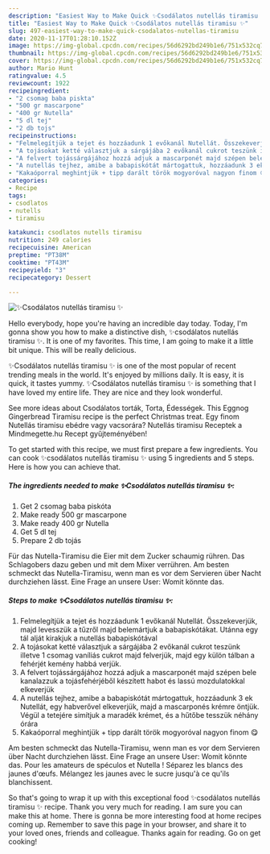 ```yaml
---
description: "Easiest Way to Make Quick ✨Csodálatos nutellás tiramisu ✨"
title: "Easiest Way to Make Quick ✨Csodálatos nutellás tiramisu ✨"
slug: 497-easiest-way-to-make-quick-csodalatos-nutellas-tiramisu
date: 2020-11-17T01:28:10.152Z
image: https://img-global.cpcdn.com/recipes/56d6292bd249b1e6/751x532cq70/✨csodalatos-nutellas-tiramisu-✨-recept-foto.jpg
thumbnail: https://img-global.cpcdn.com/recipes/56d6292bd249b1e6/751x532cq70/✨csodalatos-nutellas-tiramisu-✨-recept-foto.jpg
cover: https://img-global.cpcdn.com/recipes/56d6292bd249b1e6/751x532cq70/✨csodalatos-nutellas-tiramisu-✨-recept-foto.jpg
author: Mario Hunt
ratingvalue: 4.5
reviewcount: 1922
recipeingredient:
- "2 csomag baba piskta"
- "500 gr mascarpone"
- "400 gr Nutella"
- "5 dl tej"
- "2 db tojs"
recipeinstructions:
- "Felmelegítjük a tejet és hozzáadunk 1 evőkanál Nutellát. Összekeverjük, majd levesszük a tűzről majd belemártjuk a babapiskótákat. Utánna egy tál alját kirakjuk a nutellás babapiskótával"
- "A tojásokat ketté választjuk a sárgájába 2 evőkanál cukrot teszünk illetve 1 csomag vaníliás cukrot majd felverjük, majd egy külön tálban a fehérjét kemény habbá verjük."
- "A felvert tojássárgájához hozzá adjuk a mascarponét majd szépen bele kanalazzuk a tojásfehérjéből készített habot és lassú mozdulatokkal elkeverjük"
- "A nutellás tejhez, amibe a babapiskótát mártogattuk, hozzáadunk 3 ek Nutellát, egy habverővel elkeverjük, majd a mascarponés krémre öntjük. Végül a tetejére simítjuk a maradék krémet, és a hűtőbe tesszük néhány órára"
- "Kakaóporral meghintjük + tipp darált török mogyoróval nagyon finom 😋"
categories:
- Recipe
tags:
- csodlatos
- nutells
- tiramisu

katakunci: csodlatos nutells tiramisu 
nutrition: 249 calories
recipecuisine: American
preptime: "PT38M"
cooktime: "PT43M"
recipeyield: "3"
recipecategory: Dessert

---
```



![✨Csodálatos nutellás tiramisu ✨](https://img-global.cpcdn.com/recipes/56d6292bd249b1e6/751x532cq70/✨csodalatos-nutellas-tiramisu-✨-recept-foto.jpg)

Hello everybody, hope you're having an incredible day today. Today, I'm gonna show you how to make a distinctive dish, ✨csodálatos nutellás tiramisu ✨. It is one of my favorites. This time, I am going to make it a little bit unique. This will be really delicious.

✨Csodálatos nutellás tiramisu ✨ is one of the most popular of recent trending meals in the world. It's enjoyed by millions daily. It is easy, it is quick, it tastes yummy. ✨Csodálatos nutellás tiramisu ✨ is something that I have loved my entire life. They are nice and they look wonderful.

See more ideas about Csodálatos torták, Torta, Édességek. This Eggnog Gingerbread Tiramisu recipe is the perfect Christmas treat. Egy finom Nutellás tiramisu ebédre vagy vacsorára? Nutellás tiramisu Receptek a Mindmegette.hu Recept gyűjteményében!


To get started with this recipe, we must first prepare a few ingredients. You can cook ✨csodálatos nutellás tiramisu ✨ using 5 ingredients and 5 steps. Here is how you can achieve that.

<!--inarticleads1-->

##### The ingredients needed to make ✨Csodálatos nutellás tiramisu ✨:

1. Get 2 csomag baba piskóta
1. Make ready 500 gr mascarpone
1. Make ready 400 gr Nutella
1. Get 5 dl tej
1. Prepare 2 db tojás


Für das Nutella-Tiramisu die Eier mit dem Zucker schaumig rühren. Das Schlagobers dazu geben und mit dem Mixer verrühren. Am besten schmeckt das Nutella-Tiramisu, wenn man es vor dem Servieren über Nacht durchziehen lässt. Eine Frage an unsere User: Womit könnte das. 

<!--inarticleads2-->

##### Steps to make ✨Csodálatos nutellás tiramisu ✨:

1. Felmelegítjük a tejet és hozzáadunk 1 evőkanál Nutellát. Összekeverjük, majd levesszük a tűzről majd belemártjuk a babapiskótákat. Utánna egy tál alját kirakjuk a nutellás babapiskótával
1. A tojásokat ketté választjuk a sárgájába 2 evőkanál cukrot teszünk illetve 1 csomag vaníliás cukrot majd felverjük, majd egy külön tálban a fehérjét kemény habbá verjük.
1. A felvert tojássárgájához hozzá adjuk a mascarponét majd szépen bele kanalazzuk a tojásfehérjéből készített habot és lassú mozdulatokkal elkeverjük
1. A nutellás tejhez, amibe a babapiskótát mártogattuk, hozzáadunk 3 ek Nutellát, egy habverővel elkeverjük, majd a mascarponés krémre öntjük. Végül a tetejére simítjuk a maradék krémet, és a hűtőbe tesszük néhány órára
1. Kakaóporral meghintjük + tipp darált török mogyoróval nagyon finom 😋


Am besten schmeckt das Nutella-Tiramisu, wenn man es vor dem Servieren über Nacht durchziehen lässt. Eine Frage an unsere User: Womit könnte das. Pour les amateurs de spéculos et Nutella ! Séparez les blancs des jaunes d&#39;œufs. Mélangez les jaunes avec le sucre jusqu&#39;à ce qu&#39;ils blanchissent. 

So that's going to wrap it up with this exceptional food ✨csodálatos nutellás tiramisu ✨ recipe. Thank you very much for reading. I am sure you can make this at home. There is gonna be more interesting food at home recipes coming up. Remember to save this page in your browser, and share it to your loved ones, friends and colleague. Thanks again for reading. Go on get cooking!
